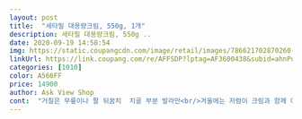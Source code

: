 ```yaml
---
layout: post 
title:  "세타필 대용량크림, 550g, 1개" 
description: 세타필 대용량크림, 550g ..
date: 2020-09-19 14:58:54 
img: https://static.coupangcdn.com/image/retail/images/786621702870260-afa0ca4e-f794-46fc-a3e9-0eb113dade2f.jpg 
linkUrl: https://link.coupang.com/re/AFFSDP?lptag=AF3600438&subid=ahnPublicAsk&pageKey=1083017081&itemId=2036265266&vendorItemId=5339065437&traceid=V0-113-8ef63bb2d6cd9da9 
categories: [1010] 
color: A566FF 
price: 14900 
author: Ask View Shop 
cont:  "거칠은 무릎이나 팔 뒤꿈치  치골 부분 발라만<br/>겨울에는 저렴이 크림과 함께 여름에는 저렴이 수분크림과 함께 발라주니<br/>그래서 저도 세타필을 얼굴에 발라보기로 했죠.<br/><br/>그래서 지금은 사계절 내내 세타필은 필수로 사용하고 있어요.<br/><br/>그리고 보니 점점 스스로도 피부가 좋아지는 것이 느껴지더라구요.<br/><br/>놓으면 이틀 가까이 촉촉해요<br/>다 써 봤는데요 이것도 그것들 처럼 꾸덕 하지만<br/>다들 거기서 거기 비슷하더라구요.<br/><br/>다만 조금 끈 적 거리는 느낌은 있어요<br/>덜어 쓰는 스푼은 따로 안 들어 있었어요<br/>무엇보다 화장이 잘 안 먹을 때 얼굴에도<br/>물건은 깨지지 않고 왔어요<br/>물건이 딸랑 들어 있어서 놀랐어요<br/>바디로션으로도 사용을 하는데<br/>바디미스트 사용하시면 될거같아요!<br/>바르니 금새 번들 거리며 흡수 되요<br/>바를려고 하니 굉장히 그 모랄가,<br/>발라도 된다는 점 좋아요<br/>발라진 곳은 시간이 오래 되도 촉촉 해요<br/>비싸다는 것도 써 보고 저렴이도 사용을 해 보았지만<br/>소고기 구워먹다가 식어서 하얗게 굳은 느낌<br/>아주아주 만족합니다.<br/><br/>여름에는 더워서 조금 가벼운 제품으로 바르고<br/>오늘 시켜서 오늘 왔어요<br/>완충제 하나 없이 그냥 택배 비닐 봉지에<br/>우연히 본 어떤 글에서 세타필 바르고 피부가 좋아졌다는 이야기를 보았어요.<br/><br/>이것저것 많은 화장품을 써 보았어요.<br/><br/>일주일쯤 지나니 아는 분들이 피부과 다녀왔냐고 물어보기 시작했어요.<br/><br/>잘 발라지고 촉촉해요<br/>제가  건조한타입인데  세타필은 그건조함을 잡아주네요! 가격도 저렴하게 잘 구입한거같아요 많이 판매하세요!!<br/>제가 극건성 이라 아비노, 히말라야, 지아자,<br/>제품은 만족 합니다^^<br/>주로 겨울에 사용하고 있어요.<br/><br/>처음에는 세타필은 몸에만 바르는 것이라고 생각을 했었는데<br/>처음에는 조금 기름이 생기는 것 같아 신경이 쓰였어요.<br/><br/>평소 지성피부라 기름이 많이 생기면 어쩌나 하는 걱정으로 발라보았어요.<br/><br/>포장 상태는 엉망인데 비해<br/>하루종일 촉촉하고 부드러움을 느낄 수 있답니다.<br/><br/>하지만 좋은줄 모르고 그냥 사용을 했던 것이였죠.<br/><br/>한달 반 사용후기 <br/> - 여전히 촉촉하고 부드럽고 무엇보다 건조 하지 않아서 얼굴에 크림 다음 단계에서 소량씩 사용 중입니다.<br/> 목욕후 바디로션 바른뒤 쉽게 건조해 지는 부분에 덧바르기 계속 하고 있구요 피부가 많이 부드러워졌어요<br/>향은 없는듯 해요<br/>향이 부족 하시다면 향이 좋은 저 수분 로션이나<br/>" 
---
```

